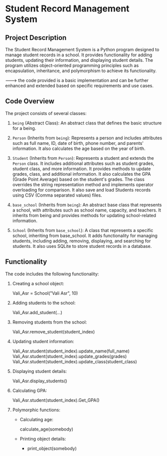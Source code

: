 
# Student Record Management System

## Project Description

The Student Record Management System is a Python program designed to manage student records in a school. 
    It provides functionality for adding students, updating their information, and displaying student details.
        The program utilizes object-oriented programming principles such as encapsulation, inheritance, and polymorphism to achieve its functionality.

---> the code provided is a basic implementation and can be further enhanced and extended based on specific requirements and use cases.

## Code Overview

The project consists of several classes:

1. `being` (Abstract Class): 
        An abstract class that defines the basic structure for a being.

2. `Person` (Inherits from `being`):
        Represents a person and includes attributes such as 
            full name, ID, date of birth, phone number, and parents' information.
                It also calculates the age based on the year of birth.

3. `Student` (Inherits from `Person`):
        Represents a student and extends the `Person` class.
            It includes additional attributes such as student grades, student class, and more information.
                It provides methods to update grades, class, and additional information.
                    It also calculates the GPA (Grade Point Average) based on the student's grades.
                        The class overrides the string representation method and implements operator overloading for comparison.
                            It also save and load Students records using CSV (Comma separated values) files.

3. `base_school` (Inherits from `being`): 
        An abstract base class that represents a school, with attributes such as school name, capacity, and teachers.
            It inherits from being and provides methods for updating school-related information.

4. `School` (Inherits from `base_school`):
        A class that represents a specific school, inheriting from base_school.
            It adds functionality for managing students, including adding, removing, displaying, and searching for students.
                It also uses SQLite to store student records in a database.

## Functionality

The code includes the following functionality:

1. Creating a school object:
    
    Vali_Asr = School("Vali Asr", 10)
    

2. Adding students to the school:
    
    Vali_Asr.add_student(...)
    

3. Removing students from the school:
    
    Vali_Asr.remove_student(student_index)
    

4. Updating student information:

    Vali_Asr.student(student_index).update_name(full_name)
    Vali_Asr.student(student_index).update_grades(grades)
    Vali_Asr.student(student_index).update_class(student_class)
    
    

5. Displaying student details:
    
    Vali_Asr.display_students()
    

6. Calculating GPA:
    
    Vali_Asr.student(student_index).Get_GPA()
    

7. Polymorphic functions:
    - Calculating age:
        
        calculate_age(somebody)
        
    - Printing object details:
        
        + print_object(somebody)
